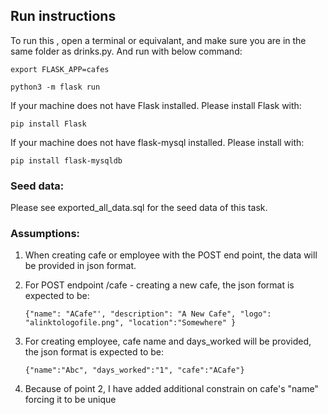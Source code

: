 ## Run instructions
To run this , open a terminal or equivalant, and make sure you are in the same folder as drinks.py.
And run with below command:

`export FLASK_APP=cafes`

`python3 -m flask run`

If your machine does not have Flask installed. Please install Flask with:

`pip install Flask`

If your machine does not have flask-mysql installed. Please install with:

`pip install flask-mysqldb`

### Seed data:
Please see exported_all_data.sql for the seed data of this task.

### Assumptions:
1. When creating cafe or employee with the POST end point, the data will be provided in json format.
2. For POST endpoint /cafe - creating a new cafe, the json format is expected to be:

    `{"name": "ACafe"', "description": "A New Cafe", "logo": "alinktologofile.png", "location":"Somewhere" } `

3. For creating employee, cafe name and days_worked will be provided, the json format is expected to be:

    ` {"name":"Abc", "days_worked":"1", "cafe":"ACafe"} `

4. Because of point 2, I have added additional constrain on cafe's "name" forcing it to be unique
